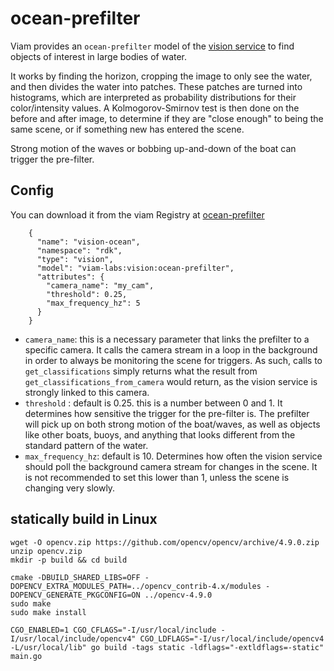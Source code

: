 # ocean-prefilter

Viam provides an `ocean-prefilter` model of the [vision service](https://docs.viam.com//services/vision) to find objects of interest in large bodies of water.

It works by finding the horizon, cropping the image to only see the water, and then divides the water into patches. These patches are turned into histograms, which are interpreted as probability distributions for their color/intensity values. A Kolmogorov-Smirnov test is then done on the before and after image, to determine if they are "close enough" to being the same scene, or if something new has entered the scene. 

Strong motion of the waves or bobbing up-and-down of the boat can trigger the pre-filter.

## Config

You can download it from the viam Registry at [ocean-prefilter](https://app.viam.com/module/viam-labs/ocean-prefilter)

```
    {
      "name": "vision-ocean",
      "namespace": "rdk",
      "type": "vision",
      "model": "viam-labs:vision:ocean-prefilter",
      "attributes": {
        "camera_name": "my_cam",
        "threshold": 0.25,
        "max_frequency_hz": 5
      }
    }
```

- `camera_name`: this is a necessary parameter that links the prefilter to a specific camera. It calls the camera stream in a loop in the background in order to always be monitoring the scene for triggers. As such, calls to `get_classifications` simply returns what the result from `get_classifications_from_camera` would return, as the vision service is strongly linked to this camera.
- `threshold` : default is 0.25. this is a number between 0 and 1. It determines how sensitive the trigger for the pre-filter is. The prefilter will pick up on both strong motion of the boat/waves, as well as objects like other boats, buoys, and anything that looks different from the standard pattern of the water.
- `max_frequency_hz`: default is 10. Determines how often the vision service should poll the background camera stream for changes in the scene. It is not recommended to set this lower than 1, unless the scene is changing very slowly. 

## statically build in Linux

```
wget -O opencv.zip https://github.com/opencv/opencv/archive/4.9.0.zip
unzip opencv.zip
mkdir -p build && cd build

cmake -DBUILD_SHARED_LIBS=OFF -DOPENCV_EXTRA_MODULES_PATH=../opencv_contrib-4.x/modules -DOPENCV_GENERATE_PKGCONFIG=ON ../opencv-4.9.0
sudo make
sudo make install

CGO_ENABLED=1 CGO_CFLAGS="-I/usr/local/include -I/usr/local/include/opencv4" CGO_LDFLAGS="-I/usr/local/include/opencv4 -L/usr/local/lib" go build -tags static -ldflags="-extldflags=-static" main.go
```
